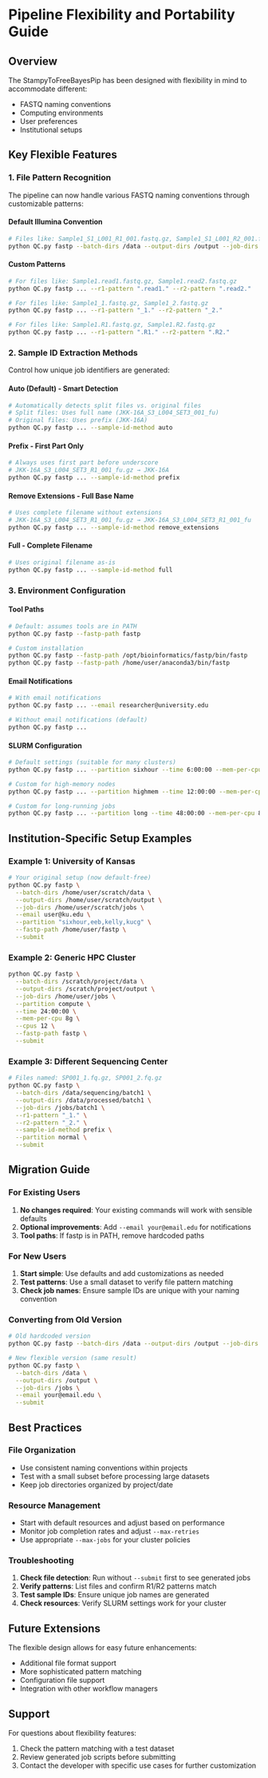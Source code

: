 # Pipeline Flexibility and Portability Guide

## Overview

The StampyToFreeBayesPip has been designed with flexibility in mind to accommodate different:
- FASTQ naming conventions
- Computing environments
- User preferences
- Institutional setups

## Key Flexible Features

### 1. File Pattern Recognition

The pipeline can now handle various FASTQ naming conventions through customizable patterns:

#### Default Illumina Convention
```bash
# Files like: Sample1_S1_L001_R1_001.fastq.gz, Sample1_S1_L001_R2_001.fastq.gz
python QC.py fastp --batch-dirs /data --output-dirs /output --job-dirs /jobs
```

#### Custom Patterns
```bash
# For files like: Sample1.read1.fastq.gz, Sample1.read2.fastq.gz
python QC.py fastp ... --r1-pattern ".read1." --r2-pattern ".read2."

# For files like: Sample1_1.fastq.gz, Sample1_2.fastq.gz  
python QC.py fastp ... --r1-pattern "_1." --r2-pattern "_2."

# For files like: Sample1.R1.fastq.gz, Sample1.R2.fastq.gz
python QC.py fastp ... --r1-pattern ".R1." --r2-pattern ".R2."
```

### 2. Sample ID Extraction Methods

Control how unique job identifiers are generated:

#### Auto (Default) - Smart Detection
```bash
# Automatically detects split files vs. original files
# Split files: Uses full name (JKK-16A_S3_L004_SET3_001_fu)
# Original files: Uses prefix (JKK-16A)
python QC.py fastp ... --sample-id-method auto
```

#### Prefix - First Part Only
```bash
# Always uses first part before underscore
# JKK-16A_S3_L004_SET3_R1_001_fu.gz → JKK-16A
python QC.py fastp ... --sample-id-method prefix
```

#### Remove Extensions - Full Base Name
```bash
# Uses complete filename without extensions
# JKK-16A_S3_L004_SET3_R1_001_fu.gz → JKK-16A_S3_L004_SET3_R1_001_fu
python QC.py fastp ... --sample-id-method remove_extensions
```

#### Full - Complete Filename
```bash
# Uses original filename as-is
python QC.py fastp ... --sample-id-method full
```

### 3. Environment Configuration

#### Tool Paths
```bash
# Default: assumes tools are in PATH
python QC.py fastp --fastp-path fastp

# Custom installation
python QC.py fastp --fastp-path /opt/bioinformatics/fastp/bin/fastp
python QC.py fastp --fastp-path /home/user/anaconda3/bin/fastp
```

#### Email Notifications
```bash
# With email notifications
python QC.py fastp ... --email researcher@university.edu

# Without email notifications (default)
python QC.py fastp ...
```

#### SLURM Configuration
```bash
# Default settings (suitable for many clusters)
python QC.py fastp ... --partition sixhour --time 6:00:00 --mem-per-cpu 5g --cpus 10

# Custom for high-memory nodes
python QC.py fastp ... --partition highmem --time 12:00:00 --mem-per-cpu 16g --cpus 8

# Custom for long-running jobs
python QC.py fastp ... --partition long --time 48:00:00 --mem-per-cpu 8g --cpus 16
```

## Institution-Specific Setup Examples

### Example 1: University of Kansas
```bash
# Your original setup (now default-free)
python QC.py fastp \
  --batch-dirs /home/user/scratch/data \
  --output-dirs /home/user/scratch/output \
  --job-dirs /home/user/scratch/jobs \
  --email user@ku.edu \
  --partition "sixhour,eeb,kelly,kucg" \
  --fastp-path /home/user/fastp \
  --submit
```

### Example 2: Generic HPC Cluster
```bash
python QC.py fastp \
  --batch-dirs /scratch/project/data \
  --output-dirs /scratch/project/output \
  --job-dirs /home/user/jobs \
  --partition compute \
  --time 24:00:00 \
  --mem-per-cpu 8g \
  --cpus 12 \
  --fastp-path fastp \
  --submit
```

### Example 3: Different Sequencing Center
```bash
# Files named: SP001_1.fq.gz, SP001_2.fq.gz
python QC.py fastp \
  --batch-dirs /data/sequencing/batch1 \
  --output-dirs /data/processed/batch1 \
  --job-dirs /jobs/batch1 \
  --r1-pattern "_1." \
  --r2-pattern "_2." \
  --sample-id-method prefix \
  --partition normal \
  --submit
```

## Migration Guide

### For Existing Users
1. **No changes required**: Your existing commands will work with sensible defaults
2. **Optional improvements**: Add `--email your@email.edu` for notifications
3. **Tool paths**: If fastp is in PATH, remove hardcoded paths

### For New Users
1. **Start simple**: Use defaults and add customizations as needed
2. **Test patterns**: Use a small dataset to verify file pattern matching
3. **Check job names**: Ensure sample IDs are unique with your naming convention

### Converting from Old Version
```bash
# Old hardcoded version
python QC.py fastp --batch-dirs /data --output-dirs /output --job-dirs /jobs --submit

# New flexible version (same result)
python QC.py fastp \
  --batch-dirs /data \
  --output-dirs /output \
  --job-dirs /jobs \
  --email your@email.edu \
  --submit
```

## Best Practices

### File Organization
- Use consistent naming conventions within projects
- Test with a small subset before processing large datasets
- Keep job directories organized by project/date

### Resource Management
- Start with default resources and adjust based on performance
- Monitor job completion rates and adjust `--max-retries`
- Use appropriate `--max-jobs` for your cluster policies

### Troubleshooting
1. **Check file detection**: Run without `--submit` first to see generated jobs
2. **Verify patterns**: List files and confirm R1/R2 patterns match
3. **Test sample IDs**: Ensure unique job names are generated
4. **Check resources**: Verify SLURM settings work for your cluster

## Future Extensions

The flexible design allows for easy future enhancements:
- Additional file format support
- More sophisticated pattern matching
- Configuration file support
- Integration with other workflow managers

## Support

For questions about flexibility features:
1. Check the pattern matching with a test dataset
2. Review generated job scripts before submitting
3. Contact the developer with specific use cases for further customization